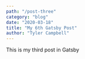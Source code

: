 ```yaml
---
path: "/post-three"
category: "blog"
date: "2020-03-18"
title: "My 6th Gatsby Post"
author: "Tyler Campbell"
---
```


This is my third post in Gatsby
